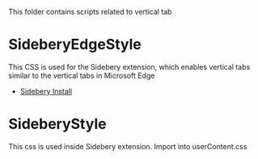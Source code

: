 This folder contains scripts related to vertical tab

# SideberyEdgeStyle

This CSS is used for the Sidebery extension, which enables vertical tabs similar to the vertical tabs in Microsoft Edge

- [Sidebery Install](https://addons.mozilla.org/zh-TW/firefox/addon/sidebery/?utm_content=addons-manager-reviews-link&utm_medium=firefox-browser&utm_source=firefox-browser)

# SideberyStyle

This css is used inside Sidebery extension. Import into userContent.css
